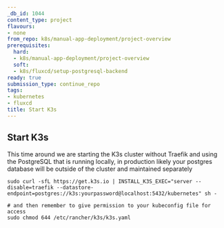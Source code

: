 ```yaml
---
_db_id: 1044
content_type: project
flavours:
- none
from_repo: k8s/manual-app-deployment/project-overview
prerequisites:
  hard:
  - k8s/manual-app-deployment/project-overview
  soft:
  - k8s/fluxcd/setup-postgresql-backend
ready: true
submission_type: continue_repo
tags:
- kubernetes
- fluxcd
title: Start K3s
---
```


##  Start K3s

This time around we are starting the K3s cluster without Traefik and using the PostgreSQL that is running locally, in production likely your postgres database will be outside of the cluster and maintained separately

```
sudo curl -sfL https://get.k3s.io | INSTALL_K3S_EXEC="server --disable=traefik --datastore-endpoint=postgres://k3s:yourpassword@localhost:5432/kubernetes" sh -

# and then remember to give permission to your kubeconfig file for access
sudo chmod 644 /etc/rancher/k3s/k3s.yaml
```